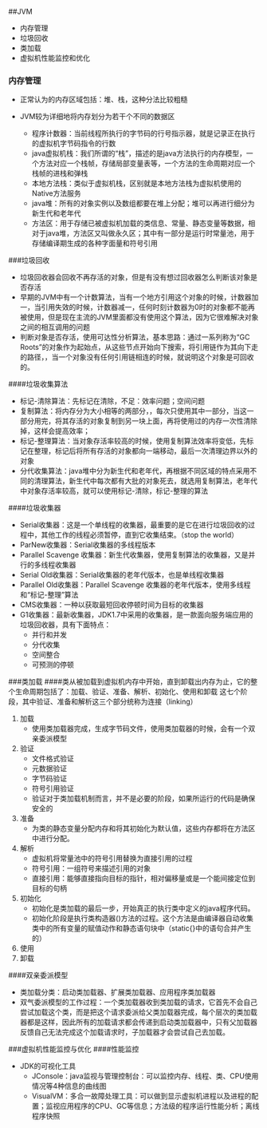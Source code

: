 ##JVM
* 内存管理
* 垃圾回收
* 类加载
* 虚拟机性能监控和优化


### 内存管理
* 正常认为的内存区域包括：堆、栈，这种分法比较粗糙
* JVM较为详细地将内存划分为若干个不同的数据区

	* 程序计数器：当前线程所执行的字节码的行号指示器，就是记录正在执行的虚拟机字节码指令的行数
	* java虚拟机栈：我们所谓的“栈”，描述的是java方法执行的内存模型，一个方法对应一个栈帧，存储局部变量表等，一个方法的生命周期对应一个栈帧的进栈和弹栈
	* 本地方法栈：类似于虚拟机栈，区别就是本地方法栈为虚拟机使用的Native方法服务
	* java堆：所有的对象实例以及数组都要在堆上分配；堆可以再进行细分为新生代和老年代
	* 方法区：用于存储已被虚拟机加载的类信息、常量、静态变量等数据，相对于java堆，方法区又叫做永久区；其中有一部分是运行时常量池，用于存储编译期生成的各种字面量和符号引用

###垃圾回收
* 垃圾回收器会回收不再存活的对象，但是有没有想过回收器怎么判断该对象是否存活
* 早期的JVM中有一个计数算法，当有一个地方引用这个对象的时候，计数器加一，当引用失效的时候，计数器减一，任何时刻计数器为0时的对象都不能再被使用，但是现在主流的JVM里面都没有使用这个算法，因为它很难解决对象之间的相互调用的问题
* 判断对象是否存活，使用可达性分析算法，基本思路：通过一系列称为“GC Roots”的对象作为起始点，从这些节点开始向下搜索，将引用链作为其向下走的路径，，当一个对象没有任何引用链相连的时候，就说明这个对象是可回收的。

####垃圾收集算法
* 标记-清除算法：先标记在清除，不足：效率问题；空间问题
* 复制算法：将内存分为大小相等的两部分，，每次只使用其中一部分，当这一部分用完，将其存活的对象复制到另一块上面，再将使用过的内存一次性清除掉，这样会提高效率；
* 标记-整理算法：当对象存活率较高的时候，使用复制算法效率将变低，先标记在整理，标记后将所有存活的对象都向一端移动，最后一次清理边界以外的对象
* 分代收集算法：java堆中分为新生代和老年代，再根据不同区域的特点采用不同的清理算法，新生代中每次都有大批的对象死去，就选用复制算法，老年代中对象存活率较高，就可以使用标记-清除，标记-整理的算法

####垃圾收集器
* Serial收集器：这是一个单线程的收集器，最重要的是它在进行垃圾回收的过程中，其他工作的线程必须暂停，直到它收集结束。（stop the world）
* ParNew收集器：Serial收集器的多线程版本
* Parallel Scavenge 收集器：新生代收集器，使用复制算法的收集器，又是并行的多线程收集器
* Serial Old收集器：Serial收集器的老年代版本，也是单线程收集器
* Parallel Old收集器：Parallel Scavenge 收集器的老年代版本，使用多线程和“标记-整理”算法
* CMS收集器：一种以获取最短回收停顿时间为目标的收集器
* G1收集器：最新收集器，JDK1.7中采用的收集器，是一款面向服务端应用的垃圾回收器，具有下面特点：
	* 并行和并发
	* 分代收集
	* 空间整合
	* 可预测的停顿


###类加载
####类从被加载到虚拟机内存中开始，直到卸载出内存为止，它的整个生命周期包括了：加载、验证、准备、解析、初始化、使用和卸载 这七个阶段，其中验证、准备和解析这三个部分统称为连接（linking）
1. 加载
	* 使用类加载器完成，生成字节码文件，使用类加载器的时候，会有一个双亲委派模型
2. 验证
	* 文件格式验证
	* 元数据验证
	* 字节码验证
	* 符号引用验证
	* 验证对于类加载机制而言，并不是必要的阶段，如果所运行的代码是确保安全的
3. 准备
	* 为类的静态变量分配内存和将其初始化为默认值，这些内存都将在方法区中进行分配。
4. 解析
	* 虚拟机将常量池中的符号引用替换为直接引用的过程
	* 符号引用：一组符号来描述引用的对象
	* 直接引用：能够直接指向目标的指针，相对偏移量或是一个能间接定位到目标的句柄
5. 初始化
	* 初始化是类加载的最后一步，开始真正的执行类中定义的java程序代码。
	* 初始化阶段是执行类构造器<clinit>()方法的过程。这个方法是由编译器自动收集类中的所有变量的赋值动作和静态语句块中（static{}中的语句合并产生的）
6. 使用
7. 卸载

####双亲委派模型
* 类加载分类：启动类加载器、扩展类加载器、应用程序类加载器
* 双气委派模型的工作过程：一个类加载器收到类加载的请求，它首先不会自己尝试加载这个类，而是把这个请求委派给父类加载器完成，每个层次的类加载器都是这样，因此所有的加载请求都会传递到启动类加载器中，只有父加载器反馈自己无法完成这个加载请求时，子加载器才会尝试自己去加载。

###虚拟机性能监控与优化
####性能监控
* JDK的可视化工具
	* JConsole：java监视与管理控制台：可以监控内存、线程、类、CPU使用情况等4种信息的曲线图
	* VisualVM：多合一故障处理工具：可以做到显示虚拟机进程以及进程的配置；监视应用程序的CPU、GC等信息；方法级的程序运行性能分析；离线程序快照
